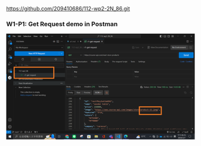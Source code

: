 https://github.com/209410686/112-wp2-2N_86.git

### W1-P1: Get Request demo in Postman

![](w1-1.png)
